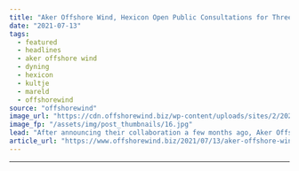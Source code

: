```yaml
---
title: "Aker Offshore Wind, Hexicon Open Public Consultations for Three Swedish Floating Wind Projects"
date: "2021-07-13"
tags: 
  - featured
  - headlines
  - aker offshore wind
  - dyning
  - hexicon
  - kultje
  - mareld
  - offshorewind
source: "offshorewind"
image_url: "https://cdn.offshorewind.biz/wp-content/uploads/sites/2/2021/07/13101003/Hexicon.jpg"
image_fp: "/assets/img/post_thumbnails/16.jpg"
lead: "After announcing their collaboration a few months ago, Aker Offshore Wind and Hexicon are"
article_url: "https://www.offshorewind.biz/2021/07/13/aker-offshore-wind-hexicon-open-public-consultations-for-three-swedish-floating-wind-projects/"
---
```


---
